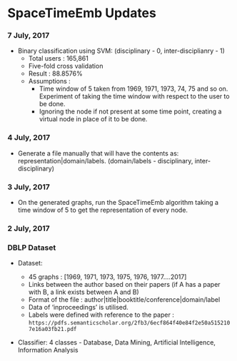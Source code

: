 # SpaceTimeEmb Updates

### 7 July, 2017
  - Binary classification using SVM: (disciplinary - 0, inter-disciplianry - 1)
    - Total users : 165,861
    - Five-fold cross validation
    - Result : 88.8576%
    - Assumptions :
      - Time window of 5 taken from 1969, 1971, 1973, 74, 75 and so on. Experiment of taking the time window with respect to the user to be done.
      - Ignoring the node if not present at some time point, creating a virtual node in place of it to be done.
                 
### 4 July, 2017
  - Generate a file manually that will have the contents as:
    representation|domain/labels. (domain/labels - disciplinary, inter-disciplinary)
 
### 3 July, 2017
  - On the generated graphs, run the SpaceTimeEmb algorithm taking a time window of 5 to get the representation of every node. 
  
### 2 July, 2017  
### DBLP Dataset
 
- Dataset:
  - 45 graphs : [1969, 1971, 1973, 1975, 1976, 1977....2017] 
  - Links between the author based on their papers (if A has a paper with B, a link exists between A and B)
  - Format of the file :
  author|title|booktitle/conference|domain/label
  - Data of ‘inproceedings’ is utilised.
  - Labels were defined with reference to the paper : ```https://pdfs.semanticscholar.org/2fb3/6ecf864f40e84f2e50a5152107e16a03fb21.pdf```
 
- Classifier:
  4 classes - Database, Data Mining, Artificial Intelligence, Information Analysis
 

